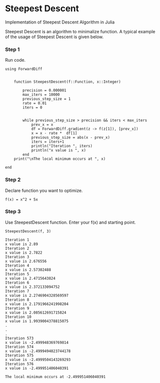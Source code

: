 # Steepest Descent
Implementation of Steepest Descent Algorithm in Julia

Steepest Descent is an algorithm to minimalize function. A typical example of the usage of Steepest Descent is given below.
### Step 1
Run code.

    using ForwardDiff
  
   
        function SteepestDescent(f::Function, x::Integer)
        
            precision = 0.000001
            max_iters = 10000
            previous_step_size = 1
            rate = 0.01 
            iters = 0 


            while previous_step_size > precision && iters < max_iters
                prev_x = x 
                df = ForwardDiff.gradient(z -> f(z[1]), [prev_x])
                x = x - rate *  df[1]
                previous_step_size = abs(x - prev_x) 
                iters = iters+1 
                println("Iteration ", iters)
                println("x value is ", x)
            end
        print("\nThe local minimum occurs at ", x)
        
    end

### Step 2
Declare function you want to optimize.

    f(x) = x^2 + 5x

### Step 3
Use SteepestDescent function. Enter your f(x) and starting point.

    SteepestDescent(f, 3)
  
    Iteration 1
    x value is 2.89
    Iteration 2
    x value is 2.7822
    Iteration 3
    x value is 2.676556
    Iteration 4
    x value is 2.57302488
    Iteration 5
    x value is 2.4715643824
    Iteration 6
    x value is 2.372133094752
    Iteration 7
    x value is 2.2746904328569597
    Iteration 8
    x value is 2.1791966241998204
    Iteration 9
    x value is 2.085612691715824
    Iteration 10
    x value is 1.9939004378815075
    .
    .
    .
    Iteration 573
    x value is -2.499948369769814
    Iteration 574
    x value is -2.4999494023744178
    Iteration 575
    x value is -2.4999504143269293
    Iteration 576
    x value is -2.499951406040391

    The local minimum occurs at -2.499951406040391


